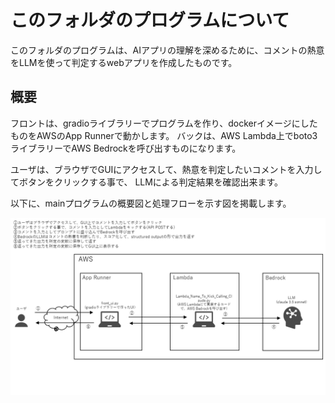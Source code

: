 # このフォルダのプログラムについて

このフォルダのプログラムは、AIアプリの理解を深めるために、コメントの熱意をLLMを使って判定するwebアプリを作成したものです。

## 概要

フロントは、gradioライブラリーでプログラムを作り、dockerイメージにしたものをAWSのApp Runnerで動かします。
バックは、AWS Lambda上でboto3ライブラリーでAWS Bedrockを呼び出すものになります。

ユーザは、ブラウザでGUIにアクセスして、熱意を判定したいコメントを入力してボタンをクリックする事で、
LLMによる判定結果を確認出来ます。

以下に、mainプログラムの概要図と処理フローを示す図を掲載します。

![処理概要図1](./slide_01.png)
